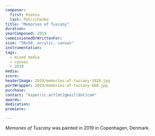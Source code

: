 ```yaml
---
composer:
  first: Ksenia
  last: Petrichenko
title: "Memories of Tuscany"
duration:
yearComposed: 2019
commissionedOrWrittenFor:
size: "50x50, acrylic, canvas"
instrumentation:
tags:
  - mixed media
  - canvas
  - 2019
media:
score:
headerImage: 2019/memories-of-tuscany-1920.jpg
portWrapper: 2019/memories-of-tuscany-660.jpg
purchase: 
contact: "kspetric.art[at]gmail[dot]com"
awards:
dedication:
premiere:

---
```

*Memories of Tuscany* was painted in 2019 in Copenhagen, Denmark.
<br><Br>
